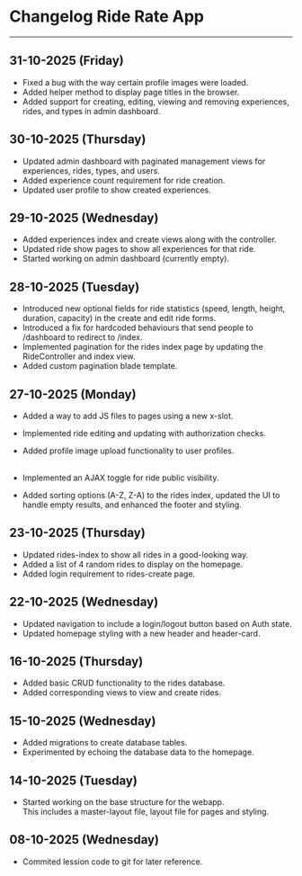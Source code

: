 # Changelog Ride Rate App

---

## 31-10-2025 (Friday)

- Fixed a bug with the way certain profile images were loaded.
- Added helper method to display page titles in the browser.
- Added support for creating, editing, viewing and removing experiences, rides, and types in admin dashboard.

## 30-10-2025 (Thursday)

- Updated admin dashboard with paginated management views for experiences, rides, types, and users.
- Added experience count requirement for ride creation.
- Updated user profile to show created experiences.

## 29-10-2025 (Wednesday)

- Added experiences index and create views along with the controller.<br>
- Updated ride show pages to show all experiences for that ride.<br>
- Started working on admin dashboard (currently empty).

## 28-10-2025 (Tuesday)

- Introduced new optional fields for ride statistics (speed, length, height, duration, capacity) in the create and edit
  ride forms.<br>
- Introduced a fix for hardcoded behaviours that send people to /dashboard to redirect to /index.<br>
- Implemented pagination for the rides index page by updating the RideController and index view.<br>
- Added custom pagination blade template.

## 27-10-2025 (Monday)

- Added a way to add JS files to pages using a new x-slot.<br>
- Implemented ride editing and updating with authorization checks.<br>
- Added profile image upload functionality to user profiles.<br><br>

- Implemented an AJAX toggle for ride public visibility.<br>
- Added sorting options (A-Z, Z-A) to the rides index, updated the UI to handle empty results, and enhanced the footer
  and styling.

## 23-10-2025 (Thursday)

- Updated rides-index to show all rides in a good-looking way.<br>
- Added a list of 4 random rides to display on the homepage.<br>
- Added login requirement to rides-create page.

## 22-10-2025 (Wednesday)

- Updated navigation to include a login/logout button based on Auth state.<br>
- Updated homepage styling with a new header and header-card.

## 16-10-2025 (Thursday)

- Added basic CRUD functionality to the rides database.<br>
- Added corresponding views to view and create rides.

## 15-10-2025 (Wednesday)

- Added migrations to create database tables.<br>
- Experimented by echoing the database data to the homepage.

## 14-10-2025 (Tuesday)

- Started working on the base structure for the webapp.<br>
  This includes a master-layout file, layout file for pages and styling.

## 08-10-2025 (Wednesday)

- Commited lession code to git for later reference.

